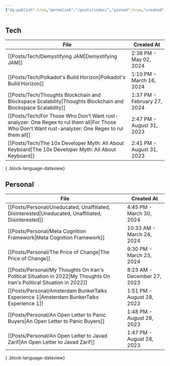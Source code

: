 ```yaml
---
{"dg-publish":true,"permalink":"/posts/index/","pinned":true,"created":"2024-07-26T10:35:08.540+01:00","updated":"2024-07-26T10:41:05.439+01:00"}
---
```



## Tech 

| File                                                                                                                                                   | Created At                  |
| ------------------------------------------------------------------------------------------------------------------------------------------------------ | --------------------------- |
| [[Posts/Tech/Demystifying JAM\|Demystifying JAM]]                                                                                                   | 2:38 PM - May 02, 2024      |
| [[Posts/Tech/Polkadot's Build Horizon\|Polkadot's Build Horizon]]                                                                                   | 1:10 PM - March 16, 2024    |
| [[Posts/Tech/Thoughts Blockchain and Blockspace Scalability\|Thoughts Blockchain and Blockspace Scalability]]                                       | 1:37 PM - February 27, 2024 |
| [[Posts/Tech/For Those Who Don't Want rust-analyzer: One Regex to rul them all\|For Those Who Don't Want rust-analyzer: One Regex to rul them all]] | 2:47 PM - August 31, 2023   |
| [[Posts/Tech/The 10x Developer Myth: All About Keyboard\|The 10x Developer Myth: All About Keyboard]]                                               | 2:41 PM - August 31, 2023   |

{ .block-language-dataview}
## Personal 
| File                                                                                                                       | Created At                  |
| -------------------------------------------------------------------------------------------------------------------------- | --------------------------- |
| [[Posts/Personal/Uneducated, Unaffiliated, Disinterested\|Uneducated, Unaffiliated, Disinterested]]                     | 4:45 PM - March 30, 2024    |
| [[Posts/Personal/Meta Cognition Framework\|Meta Cognition Framework]]                                                   | 10:33 AM - March 24, 2024   |
| [[Posts/Personal/The Price of Change\|The Price of Change]]                                                             | 9:30 PM - March 23, 2024    |
| [[Posts/Personal/My Thoughts On Iran's Political Situation in 2022\|My Thoughts On Iran's Political Situation in 2022]] | 8:23 AM - December 27, 2023 |
| [[Posts/Personal/Amsterdam BunkerTalks Experience 1\|Amsterdam BunkerTalks Experience 1]]                               | 1:51 PM - August 28, 2023   |
| [[Posts/Personal/An Open Letter to Panic Buyers\|An Open Letter to Panic Buyers]]                                       | 1:48 PM - August 28, 2023   |
| [[Posts/Personal/An Open Letter to Javad Zarif\|An Open Letter to Javad Zarif]]                                         | 1:47 PM - August 28, 2023   |

{ .block-language-dataview}
